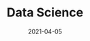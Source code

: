 ---
title: Data Science
start_date: 2021-01-11
type: "skill"
date: 2021-04-05
duration: "0 Years"
skill_strength: 8
---